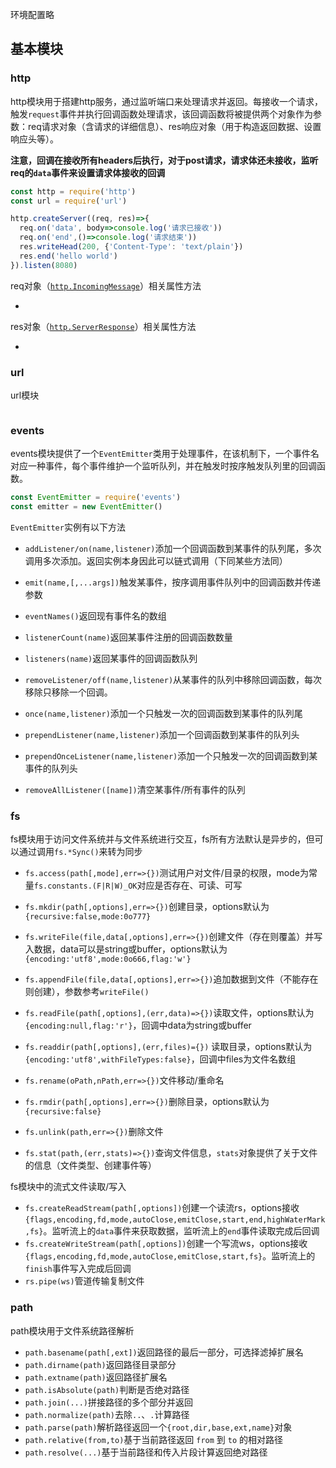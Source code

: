 环境配置略

## 基本模块

### http

http模块用于搭建http服务，通过监听端口来处理请求并返回。每接收一个请求，触发`request`事件并执行回调函数处理请求，该回调函数将被提供两个对象作为参数：req请求对象（含请求的详细信息）、res响应对象（用于构造返回数据、设置响应头等）。

**注意，回调在接收所有headers后执行，对于post请求，请求体还未接收，监听req的`data`事件来设置请求体接收的回调**

```js
const http = require('http')
const url = require('url')

http.createServer((req, res)=>{
  req.on('data', body=>console.log('请求已接收'))
  req.on('end',()=>console.log('请求结束'))
  res.writeHead(200, {'Content-Type': 'text/plain'})
  res.end('hello world')
}).listen(8080)
```

req对象（[`http.IncomingMessage`](http://nodejs.cn/api/http.html#http_class_http_incomingmessage)）相关属性方法

- 

res对象（[`http.ServerResponse`](http://nodejs.cn/api/http.html#http_class_http_serverresponse)）相关属性方法

- 

### url

url模块

```js

```

### events

events模块提供了一个`EventEmitter`类用于处理事件，在该机制下，一个事件名对应一种事件，每个事件维护一个监听队列，并在触发时按序触发队列里的回调函数。

```js
const EventEmitter = require('events')
const emitter = new EventEmitter()
```

`EventEmitter`实例有以下方法

- `addListener/on(name,listener)`添加一个回调函数到某事件的队列尾，多次调用多次添加。返回实例本身因此可以链式调用（下同某些方法同）

- `emit(name,[,...args])`触发某事件，按序调用事件队列中的回调函数并传递参数

- `eventNames()`返回现有事件名的数组

- `listenerCount(name)`返回某事件注册的回调函数数量

- `listeners(name)`返回某事件的回调函数队列

- `removeListener/off(name,listener)`从某事件的队列中移除回调函数，每次移除只移除一个回调。

- `once(name,listener)`添加一个只触发一次的回调函数到某事件的队列尾

- `prependListener(name,listener)`添加一个回调函数到某事件的队列头

- `prependOnceListener(name,listener)`添加一个只触发一次的回调函数到某事件的队列头

- `removeAllListener([name])`清空某事件/所有事件的队列

### fs

fs模块用于访问文件系统并与文件系统进行交互，fs所有方法默认是异步的，但可以通过调用`fs.*Sync()`来转为同步

- `fs.access(path[,mode],err=>{})`测试用户对文件/目录的权限，mode为常量`fs.constants.(F|R|W)_OK`对应是否存在、可读、可写
- `fs.mkdir(path[,options],err=>{})`创建目录，options默认为`{recursive:false,mode:0o777}`
- `fs.writeFile(file,data[,options],err=>{})`创建文件（存在则覆盖）并写入数据，data可以是string或buffer，options默认为`{encoding:'utf8',mode:0o666,flag:'w'}`
- `fs.appendFile(file,data[,options],err=>{})`追加数据到文件（不能存在则创建），参数参考`writeFile()`
- `fs.readFile(path[,options],(err,data)=>{})`读取文件，options默认为`{encoding:null,flag:'r'}`，回调中data为string或buffer
- `fs.readdir(path[,options],(err,files)={})` 读取目录，options默认为`{encoding:'utf8',withFileTypes:false}`，回调中files为文件名数组
- `fs.rename(oPath,nPath,err=>{})`文件移动/重命名
- `fs.rmdir(path[,options],err=>{})`删除目录，options默认为`{recursive:false}`
- `fs.unlink(path,err=>{})`删除文件

- `fs.stat(path,(err,stats)=>{})`查询文件信息，`stats`对象提供了关于文件的信息（文件类型、创建事件等）

fs模块中的流式文件读取/写入

- `fs.createReadStream(path[,options])`创建一个读流rs，options接收`{flags,encoding,fd,mode,autoClose,emitClose,start,end,highWaterMark,fs}`。监听流上的`data`事件来获取数据，监听流上的`end`事件读取完成后回调
- `fs.createWriteStream(path[,options])`创建一个写流ws，options接收`{flags,encoding,fd,mode,autoClose,emitClose,start,fs}`。监听流上的`finish`事件写入完成后回调
- `rs.pipe(ws)`管道传输复制文件

### path

path模块用于文件系统路径解析

- `path.basename(path[,ext])`返回路径的最后一部分，可选择滤掉扩展名
- `path.dirname(path)`返回路径目录部分
- `path.extname(path)`返回路径扩展名
- `path.isAbsolute(path)`判断是否绝对路径
- `path.join(...)`拼接路径的多个部分并返回
- `path.normalize(path)`去除`..`、`.`计算路径
- `path.parse(path)`解析路径返回一个`{root,dir,base,ext,name}`对象
- `path.relative(from,to)`基于当前路径返回 `from` 到 `to` 的相对路径
- `path.resolve(...)`基于当前路径和传入片段计算返回绝对路径

